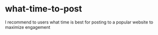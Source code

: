 # what-time-to-post
I recommend to users what time is best for posting to a popular website to maximize engagement
